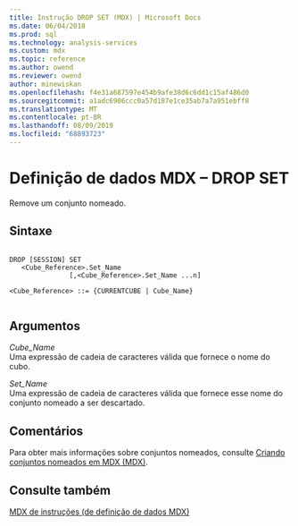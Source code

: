 ```yaml
---
title: Instrução DROP SET (MDX) | Microsoft Docs
ms.date: 06/04/2018
ms.prod: sql
ms.technology: analysis-services
ms.custom: mdx
ms.topic: reference
ms.author: owend
ms.reviewer: owend
author: minewiskan
ms.openlocfilehash: f4e31a687597e454b9afe38d6c6dd1c15af486d0
ms.sourcegitcommit: a1adc6906ccc0a57d187e1ce35ab7a7a951ebff8
ms.translationtype: MT
ms.contentlocale: pt-BR
ms.lasthandoff: 08/09/2019
ms.locfileid: "68893723"
---
```

# <a name="mdx-data-definition---drop-set"></a>Definição de dados MDX – DROP SET


  Remove um conjunto nomeado.  
  
## <a name="syntax"></a>Sintaxe  
  
```  
  
DROP [SESSION] SET   
   <Cube_Reference>.Set_Name   
               [,<Cube_Reference>.Set_Name ...n]  
  
<Cube_Reference> ::= {CURRENTCUBE | Cube_Name}  
  
```  
  
## <a name="arguments"></a>Argumentos  
 *Cube_Name*  
 Uma expressão de cadeia de caracteres válida que fornece o nome do cubo.  
  
 *Set_Name*  
 Uma expressão de cadeia de caracteres válida que fornece esse nome do conjunto nomeado a ser descartado.  
  
## <a name="remarks"></a>Comentários  
 Para obter mais informações sobre conjuntos nomeados, consulte [Criando conjuntos nomeados em MDX &#40;MDX&#41;](https://docs.microsoft.com/analysis-services/multidimensional-models/mdx/mdx-named-sets-building-named-sets).  
  
## <a name="see-also"></a>Consulte também  
 [MDX de instruções &#40;de definição de dados MDX&#41;](../mdx/mdx-data-definition-statements-mdx.md)  
  
  
